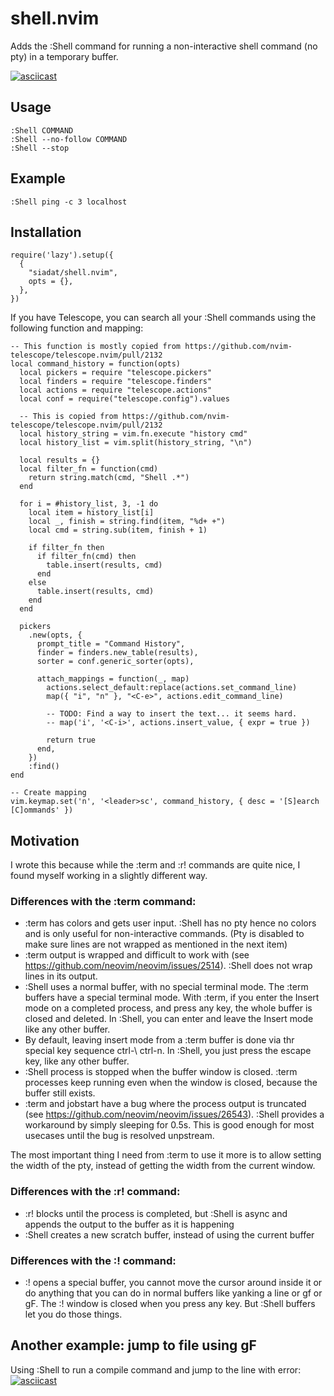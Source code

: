 # shell.nvim

Adds the :Shell command for running a non-interactive shell command (no pty) in a temporary buffer.

[![asciicast](https://github.com/siadat/public/blob/main/648354.gif?raw=true)](https://asciinema.org/a/QOXhP4cC2XejW90rnWX6OvlHf)

## Usage
```
:Shell COMMAND
:Shell --no-follow COMMAND
:Shell --stop
```

## Example
```
:Shell ping -c 3 localhost
```

## Installation
```
require('lazy').setup({
  {
    "siadat/shell.nvim",
    opts = {},
  },
})
```

If you have Telescope, you can search all your :Shell commands using the following function and mapping:
```
-- This function is mostly copied from https://github.com/nvim-telescope/telescope.nvim/pull/2132
local command_history = function(opts)
  local pickers = require "telescope.pickers"
  local finders = require "telescope.finders"
  local actions = require "telescope.actions"
  local conf = require("telescope.config").values

  -- This is copied from https://github.com/nvim-telescope/telescope.nvim/pull/2132
  local history_string = vim.fn.execute "history cmd"
  local history_list = vim.split(history_string, "\n")

  local results = {}
  local filter_fn = function(cmd)
    return string.match(cmd, "Shell .*")
  end

  for i = #history_list, 3, -1 do
    local item = history_list[i]
    local _, finish = string.find(item, "%d+ +")
    local cmd = string.sub(item, finish + 1)

    if filter_fn then
      if filter_fn(cmd) then
        table.insert(results, cmd)
      end
    else
      table.insert(results, cmd)
    end
  end

  pickers
    .new(opts, {
      prompt_title = "Command History",
      finder = finders.new_table(results),
      sorter = conf.generic_sorter(opts),

      attach_mappings = function(_, map)
        actions.select_default:replace(actions.set_command_line)
        map({ "i", "n" }, "<C-e>", actions.edit_command_line)

        -- TODO: Find a way to insert the text... it seems hard.
        -- map('i', '<C-i>', actions.insert_value, { expr = true })

        return true
      end,
    })
    :find()
end

-- Create mapping
vim.keymap.set('n', '<leader>sc', command_history, { desc = '[S]earch [C]ommands' })
```

## Motivation
I wrote this because while the :term and :r! commands are quite nice, I found myself working in a slightly different way.

### Differences with the :term command:
- :term has colors and gets user input. :Shell has no pty hence no colors and is only useful for non-interactive commands. (Pty is disabled to make sure lines are not wrapped as mentioned in the next item)
- :term output is wrapped and difficult to work with (see https://github.com/neovim/neovim/issues/2514). :Shell does not wrap lines in its output. 
- :Shell uses a normal buffer, with no special terminal mode. The :term buffers have a special terminal mode. With :term, if you enter the Insert mode on a completed process, and press any key, the whole buffer is closed and deleted. In :Shell, you can enter and leave the Insert mode like any other buffer. 
- By default, leaving insert mode from a :term buffer is done via thr special key sequence ctrl-\ ctrl-n. In :Shell, you just press the escape key, like any other buffer.
- :Shell process is stopped when the buffer window is closed. :term processes keep running even when the window is closed, because the buffer still exists. 
- :term and jobstart have a bug where the process output is truncated (see https://github.com/neovim/neovim/issues/26543). :Shell provides a workaround by simply sleeping for 0.5s. This is good enough for most usecases until the bug is resolved unpstream. 

The most important thing I need from :term to use it more is to allow setting the width of the pty, instead of getting the width from the current window.

### Differences with the :r! command:
- :r! blocks until the process is completed, but :Shell is async and appends the output to the buffer as it is happening
- :Shell creates a new scratch buffer, instead of using the current buffer

### Differences with the :! command:
-  :! opens a special buffer, you cannot move the cursor around inside it or do anything that you can do in normal buffers like yanking a line or gf or gF. The :! window is closed when you press any key. But :Shell buffers let you do those things.

## Another example: jump to file using gF

Using :Shell to run a compile command and jump to the line with error:
[![asciicast](https://asciinema.org/a/dj4r53MzhokWa2pD86Zi91eTt.svg)](https://asciinema.org/a/dj4r53MzhokWa2pD86Zi91eTt)
